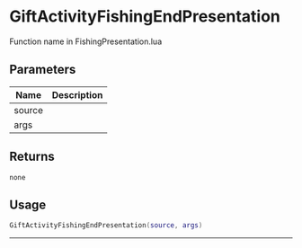 # GiftActivityFishingEndPresentation

Function name in FishingPresentation.lua

## Parameters

| Name   | Description |
| ------ | ----------- |
| source |             |
| args   |             |

## Returns

`none`

## Usage

```lua
GiftActivityFishingEndPresentation(source, args)
```

---

